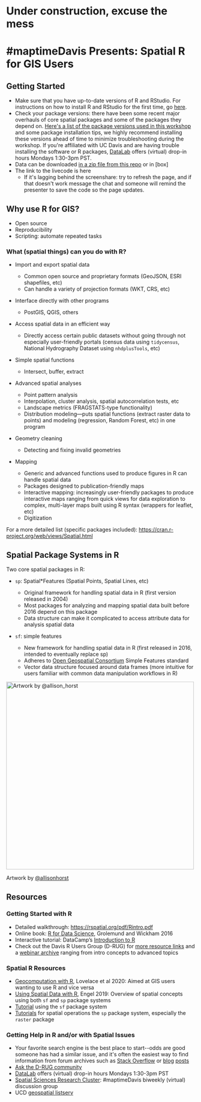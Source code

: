 # Under construction, excuse the mess

# #maptimeDavis Presents: Spatial R for GIS Users

## Getting Started

* Make sure that you have up-to-date versions of R and RStudio. For instructions on how to install R and RStudio for the first time, go [here](https://github.com/ldnagel/spatial-r-for-gis-users/blob/master/Install-R-RStudio.md).
* Check your package versions: there have been some recent major overhauls of core spatial packages and some of the packages they depend on. [Here's a list of the package versions used in this workshop](https://github.com/ldnagel/spatial-r-for-gis-users/blob/master/r-packages.md) and some package installation tips, we highly recommend installing these versions ahead of time to minimize troubleshooting during the workshop. If you're affiliated with UC Davis and are having trouble installing the software or R packages, [DataLab](https://datalab.ucdavis.edu/office-hours/) offers (virtual) drop-in hours Mondays 1:30-3pm PST.
* Data can be downloaded [in a zip file from this repo](https://github.com/ldnagel/spatial-r-for-gis-users/tree/master/data) or in [box]
* The link to the livecode is here
  * If it's lagging behind the screenshare: try to refresh the page, and if that doesn't work message the chat and someone will remind the presenter to save the code so the page updates.




## Why use R for GIS?

* Open source
* Reproducibility
* Scripting: automate repeated tasks


### What (spatial things) can you do with R?

* Import and export spatial data
  * Common open source and proprietary formats (GeoJSON, ESRI shapefiles, etc)
  * Can handle a variety of projection formats (WKT, CRS, etc)

* Interface directly with other programs
  * PostGIS, QGIS, others

* Access spatial data in an efficient way
  * Directly access certain public datasets without going through not especially user-friendly portals (census data using `tidycensus`, National Hydrography Dataset using `nhdplusTools`, etc)

* Simple spatial functions
  * Intersect, buffer, extract 

* Advanced spatial analyses
  * Point pattern analysis 
  * Interpolation, cluster analysis, spatial autocorrelation tests, etc
  * Landscape metrics (FRAGSTATS-type functionality)
  * Distribution modeling—puts spatial functions (extract raster data to points) and modeling (regression, Random Forest, etc) in one program

* Geometry cleaning 
  * Detecting and fixing invalid geometries

* Mapping 
  * Generic and advanced functions used to produce figures in R can handle spatial data 
  * Packages designed to publication-friendly maps
  * Interactive mapping: increasingly user-friendly packages to produce interactive maps ranging from quick views for data exploration to  complex, multi-layer maps built using R syntax (wrappers for leaflet, etc)
  * Digitization 

For a more detailed list (specific packages included): https://cran.r-project.org/web/views/Spatial.html

## Spatial Package Systems in R

Two core spatial packages in R:

* `sp`: Spatial\*Features (Spatial Points, Spatial Lines, etc)
  * Original framework for handling spatial data in R (first version released in 2004)
  * Most packages for analyzing and mapping spatial data built before 2016 depend on this package
  * Data structure can make it complicated to access attribute data for analysis spatial data

* `sf`: simple features 
  * New framework for handling spatial data in R (first released in 2016, intended to eventually replace sp)
  * Adheres to [Open Geospatial Consortium](https://www.osgeo.org/partners/ogc/) Simple Features standard
  * Vector data structure focused around data frames (more intuitive for users familiar with common data manipulation workflows in R)


<img src="https://github.com/allisonhorst/stats-illustrations/blob/master/rstats-artwork/sf.png" 
	title="Artwork by @allison_horst" width="500" />

Artwork by [@allisonhorst](https://github.com/allisonhorst)


## Resources

### Getting Started with R

* Detailed walkthrough: https://rspatial.org/pdf/Rintro.pdf
* Online book: [R for Data Science](http://r4ds.had.co.nz/), Grolemund and Wickham 2016
* Interactive tutorial: DataCamp’s [Introduction to R](https://www.datacamp.com/courses/free-introduction-to-r)
* Check out the Davis R Users Group (D-RUG) for [more resource links](http://d-rug.github.io/getting-started.html) and a [webinar archive](http://d-rug.github.io/pastpresentations/) ranging from intro concepts to advanced topics

### Spatial R Resources

* [Geocomputation with R](geocompr.robinlovelace.net), Lovelace et al 2020: Aimed at GIS users wanting to use R and vice versa
* [Using Spatial Data with R](https://cengel.github.io/R-spatial/intro.html), Engel 2019: Overview of spatial concepts using both `sf` and `sp` package systems
* [Tutorial](https://ryanpeek.org/mapping-in-R-workshop/vig_workflow_in_R_snowdata.html#spatial_data_and_r) using the `sf` package system
* [Tutorials](Rspatial.org) for spatial operations the `sp` package system, especially the `raster` package 


### Getting Help in R and/or with Spatial Issues

* Your favorite search engine is the best place to start--odds are good someone has had a similar issue, and it's often the easiest way to find information from forum archives such as [Stack Overflow](https://stackoverflow.com/search?q=%23R+%23spatial) or [blog](https://www.r-bloggers.com/) [posts](https://community.rstudio.com/categories)
* [Ask the D-RUG community](https://d-rug.discourse.group/)
* [DataLab](https://datalab.ucdavis.edu/office-hours/) offers (virtual) drop-in hours Mondays 1:30-3pm PST
* [Spatial Sciences Research Cluster](https://datalab.ucdavis.edu/spatial-sciences/): #maptimeDavis biweekly (virtual) discussion group
* UCD [geospatial listserv](https://lists.ucdavis.edu/sympa/info/geospatial)

